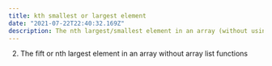 ```yaml
---
title: kth smallest or largest element
date: "2021-07-22T22:40:32.169Z"
description: The nth largest/smallest element in an array (without using array functions)
---
```


2. The fift or nth largest element in an array without array list functions
